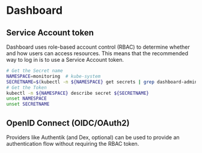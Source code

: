 # Dashboard

## Service Account token

Dashboard uses role-based account control (RBAC) to determine whether and how users can access resources. This means that the recommended way to log in is to use a Service Account token.

<!-- ```sh
# Create Service Account
NAMESPACE=monitoring  # kube-system
kubectl -n ${NAMESPACE} create serviceaccount dashboard-admin
# Give admin rights to account (automatically created by Helm chart)
kubectl create clusterrolebinding dashboard-admin --serviceaccount=${NAMESPACE}:dashboard-admin --clusterrole=cluster-admin
unset NAMESPACE
``` -->

```sh
# Get the Secret name
NAMESPACE=monitoring  # kube-system
SECRETNAME=$(kubectl -n ${NAMESPACE} get secrets | grep dashboard-admin | awk '{print $1}')
# Get the Token
kubectl -n ${NAMESPACE} describe secret ${SECRETNAME}
unset NAMESPACE
unset SECRETNAME
```

## OpenID Connect (OIDC/OAuth2)

Providers like Authentik (and Dex, optional) can be used to provide an authentication flow without requiring the RBAC token.
